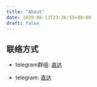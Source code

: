 ```yaml
---
title: "About"
date: 2020-06-13T23:36:59+08:00
draft: false
---
```


## 联络方式

- telegram群组: [直达](https://t.me/joinchat/Lj0lVRo4JkVPwmklmqvjFg)

- telegram: [直达](https://t.me/sugimoto_yumi)
